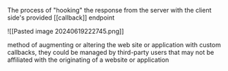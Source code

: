  The process of "hooking" the response from the server with the client side's provided [[callback]] endpoint
 
 ![[Pasted image 20240619222745.png]]
 
 method of augmenting or altering the web site or application with custom callbacks, they could be managed by third-party users that may not be affiliated with the originating of a website or application